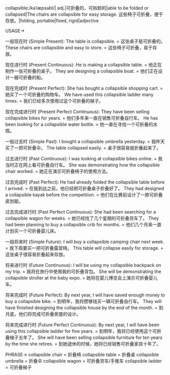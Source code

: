 collapsible:/kəˈlæpsəbl/| adj.|可折叠的，可拆卸的|able to be folded or collapsed|The chairs are collapsible for easy storage. 这些椅子可折叠，便于存放。|folding, portable|fixed, rigid|adjective


USAGE->

一般现在时 (Simple Present):
The table is collapsible. = 这张桌子是可折叠的。
These chairs are collapsible and easy to store. = 这些椅子可折叠，易于存放。

现在进行时 (Present Continuous):
He is making a collapsible table. = 他正在制作一张可折叠的桌子。
They are designing a collapsible boat. = 他们正在设计一艘可折叠的船。

现在完成时 (Present Perfect):
She has bought a collapsible shopping cart. = 她买了一个可折叠的购物车。
We have used this collapsible ladder many times. = 我们已经多次使用过这个可折叠的梯子。

现在完成进行时 (Present Perfect Continuous):
They have been selling collapsible bikes for years. = 他们多年来一直在销售可折叠自行车。
He has been looking for a collapsible water bottle. = 他一直在寻找一个可折叠的水瓶。

一般过去时 (Simple Past):
I bought a collapsible umbrella yesterday. = 我昨天买了一把可折叠伞。
The table collapsed easily. = 桌子很容易就折叠起来了。


过去进行时 (Past Continuous):
I was looking at collapsible bikes online. = 我当时正在网上看可折叠自行车。
She was demonstrating how the collapsible chair worked. = 她正在演示可折叠椅子的使用方法。

过去完成时 (Past Perfect):
He had already folded the collapsible table before I arrived. = 在我到达之前，他已经把可折叠桌子折叠好了。
They had designed a collapsible kayak before the competition. = 他们在比赛前设计了一款可折叠皮划艇。

过去完成进行时 (Past Perfect Continuous):
She had been searching for a collapsible wagon for weeks. = 她已经找了几个星期的可折叠货车了。
They had been planning to buy a collapsible crib for months. = 他们几个月来一直计划买一个可折叠婴儿床。

一般将来时 (Simple Future):
I will buy a collapsible camping chair next week. = 我下周要买一把可折叠露营椅。
This table will collapse easily for storage. = 这张桌子很容易折叠起来存放。

将来进行时 (Future Continuous):
I will be using my collapsible backpack on my trip. = 我将在旅行中使用我的可折叠背包。
She will be demonstrating the collapsible stroller at the baby expo. = 她将在婴儿博览会上演示可折叠婴儿车。

将来完成时 (Future Perfect):
By next year, I will have saved enough money to buy a collapsible bike. = 到明年，我将攒够钱买一辆可折叠自行车。
They will have finished designing the collapsible house by the end of the month. = 到月底，他们将完成可折叠房屋的设计。

将来完成进行时 (Future Perfect Continuous):
By next year, I will have been using this collapsible ladder for five years. = 到明年，我将已经使用这个可折叠梯子五年了。
She will have been selling collapsible furniture for ten years by the time she retires. = 到她退休的时候，她将已经销售可折叠家具十年了。



PHRASE->
collapsible chair = 折叠椅
collapsible table = 折叠桌
collapsible umbrella = 折叠伞
collapsible wagon = 可折叠货车/手推车
collapsible ladder = 可折叠梯子
